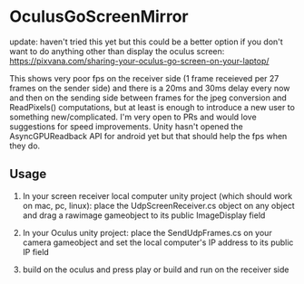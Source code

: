 # OculusGoScreenMirror

update: haven't tried this yet but this could be a better option if you don't want to do anything other than display the oculus screen: https://pixvana.com/sharing-your-oculus-go-screen-on-your-laptop/

This shows very poor fps on the receiver side (1 frame receieved per 27 frames on the sender side) and there is a 20ms and 30ms delay every now and then on the sending side between frames for the jpeg conversion and ReadPixels() computations, but at least is enough to introduce a new user to something new/complicated. I'm very open to PRs and would love suggestions for speed improvements. Unity hasn't opened the AsyncGPUReadback API for android yet but that should help the fps when they do. 

## Usage
1. In your screen receiver local computer unity project (which should work on mac, pc, linux): place the UdpScreenReceiver.cs object on any object and drag a rawimage gameobject to its public ImageDisplay field

2. In your Oculus unity project: place the SendUdpFrames.cs on your camera gameobject and set the local computer's IP address to its public IP field

3. build on the oculus and press play or build and run on the receiver side
